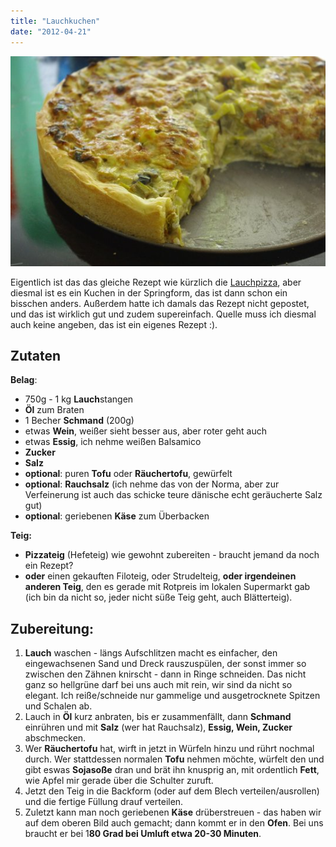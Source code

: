 ```yaml
---
title: "Lauchkuchen"
date: "2012-04-21"
---
```


[![](images/lauchkuchen.jpg "lauchkuchen")](http://apfeleimer.wordpress.com/2012/04/21/lauchkuchen/lauchkuchen/)

Eigentlich ist das das gleiche Rezept wie kürzlich die [Lauchpizza](http://apfeleimer.wordpress.com/2012/03/19/lauchpizza), aber diesmal ist es ein Kuchen in der Springform, das ist dann schon ein bisschen anders. Außerdem hatte ich damals das Rezept nicht gepostet, und das ist wirklich gut und zudem supereinfach. Quelle muss ich diesmal auch keine angeben, das ist ein eigenes Rezept :).

## Zutaten

**Belag**:

- 750g - 1 kg **Lauch**stangen
- **Öl** zum Braten
- 1 Becher **Schmand** (200g)
- etwas **Wein**, weißer sieht besser aus, aber roter geht auch
- etwas **Essig**, ich nehme weißen Balsamico
- **Zucker**
- **Salz**
- **optional**: puren **Tofu** oder **Räuchertofu**, gewürfelt
- **optional**: **Rauchsalz** (ich nehme das von der Norma, aber zur Verfeinerung ist auch das schicke teure dänische echt geräucherte Salz gut)
- **optional**: geriebenen **Käse** zum Überbacken

**Teig:**

- **Pizzateig** (Hefeteig) wie gewohnt zubereiten - braucht jemand da noch ein Rezept?
- **oder** einen gekauften Filoteig, oder Strudelteig, **oder irgendeinen anderen Teig**, den es gerade mit Rotpreis im lokalen Supermarkt gab (ich bin da nicht so, jeder nicht süße Teig geht, auch Blätterteig).

## Zubereitung:

1. **Lauch** waschen - längs Aufschlitzen macht es einfacher, den eingewachsenen Sand und Dreck rauszuspülen, der sonst immer so zwischen den Zähnen knirscht - dann in Ringe schneiden. Das nicht ganz so hellgrüne darf bei uns auch mit rein, wir sind da nicht so elegant. Ich reiße/schneide nur gammelige und ausgetrocknete Spitzen und Schalen ab.
2. Lauch in **Öl** kurz anbraten, bis er zusammenfällt, dann **Schmand** einrühren und mit **Salz** (wer hat Rauchsalz), **Essig, Wein, Zucker** abschmecken.
3. Wer **Räuchertofu** hat, wirft in jetzt in Würfeln hinzu und rührt nochmal durch. Wer stattdessen normalen **Tofu** nehmen möchte, würfelt den und gibt eswas **Sojasoße** dran und brät ihn knusprig an, mit ordentlich **Fett**, wie Apfel mir gerade über die Schulter zuruft.
4. Jetzt den Teig in die Backform (oder auf dem Blech verteilen/ausrollen) und die fertige Füllung drauf verteilen.
5. Zuletzt kann man noch geriebenen **Käse** drüberstreuen - das haben wir auf dem oberen Bild auch gemacht; dann kommt er in den **Ofen**. Bei uns braucht er bei 1**80 Grad bei Umluft etwa 20-30 Minuten**.
